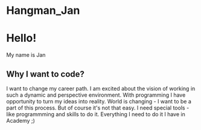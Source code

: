 # Hangman_Jan
# Hello!

My name is Jan

## Why I want to code?

I want to change my career path. 
I am excited about the vision of working in such a dynamic and perspective environment. 
With programming I have opportunity to turn my ideas into reality. 
World is changing - I want to be a part of this process. 
But of course it's not that easy. 
I need special tools - like programmming and skills to do it.
Everything I need to do it I have in Academy ;)
